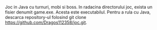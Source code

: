 Joc in Java cu turnuri, mobi si boss. In radacina directorului joc, exista un fisier denumit game.exe. Acesta este executabilul.
Pentru a rula cu Java, descarca repository-ul folosind git clone https://github.com/Dragos112358/joc.git. 

